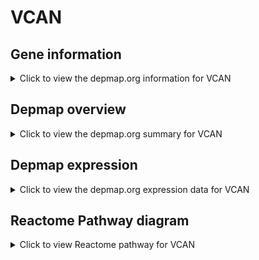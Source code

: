 <h1>VCAN</h1>

<h2>Gene information</h2>
<details>
  <summary>Click to view the depmap.org information for VCAN</summary>
  <iframe src="https://depmap.org/portal/gene/VCAN?tab=about" style="border:none;width:100%;height:800px"></iframe>
</details>

<h2>Depmap overview</h2>
<details>
  <summary>Click to view the depmap.org summary for VCAN</summary>
  <iframe src="https://depmap.org/portal/gene/VCAN?tab=overview" style="border:none;width:100%;height:800px"></iframe>
</details>

<h2>Depmap expression</h2>
<details>
  <summary>Click to view the depmap.org expression data for VCAN</summary>
  <iframe src="https://depmap.org/portal/gene/VCAN?tab=characterization" style="border:none;width:100%;height:800px"></iframe>
</details>



<h2>Reactome Pathway diagram</h2>
<details>
  <summary>Click to view Reactome pathway for VCAN</summary>
  <p>Post-translational protein phosphorylation</p>
  <iframe src="https://reactome.org/PathwayBrowser/#/R-HSA-8957275" style="border:none;width:100%;height:800px"></iframe>
</details>



